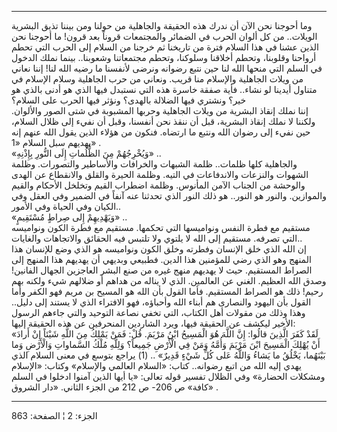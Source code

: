 ------------------------------------------------------------------------

وما أحوجنا نحن الآن أن ندرك هذه الحقيقة والجاهلية من حولنا ومن بيننا
تذيق البشرية الويلات.. من كل ألوان الحرب في الضمائر والمجتمعات قروناً بعد
قرون! ما أحوجنا نحن الذين عشنا في هذا السلام فترة من تاريخنا ثم خرجنا من
السلام إلى الحرب التي تحطم أرواحنا وقلوبنا، وتحطم أخلاقنا وسلوكنا، وتحطم
مجتمعاتنا وشعوبنا.. بينما نملك الدخول في السلم التي منحها الله لنا حين
نتبع رضوانه ونرضى لأنفسنا ما رضيه الله لنا! إننا نعاني من ويلات الجاهلية
والإسلام منا قريب. ونعاني من حرب الجاهلية وسلام الإسلام في متناول أيدينا
لو نشاء.. فأية صفقة خاسرة هذه التي نستبدل فيها الذي هو أدنى بالذي هو
خير؟ ونشتري فيها الضلالة بالهدى؟ ونؤثر فيها الحرب على السلام؟  
إننا نملك إنقاذ البشرية من ويلات الجاهلية وحربها المشبوبة في شتى الصور
والألوان. ولكننا لا نملك إنقاذ البشرية، قبل أن ننقذ نحن أنفسنا، وقبل أن
نفيء إلى ظلال السلام، حين نفيء إلى رضوان الله ونتبع ما ارتضاه. فنكون من
هؤلاء الذين يقول الله عنهم إنه يهديهم سبل السلام «1» .  
«وَيُخْرِجُهُمْ مِنَ الظُّلُماتِ إِلَى النُّورِ بِإِذْنِهِ» ..  
والجاهلية كلها ظلمات.. ظلمة الشبهات والخرافات والأساطير والتصورات. وظلمة
الشهوات والنزعات والاندفاعات في التيه. وظلمة الحيرة والقلق والانقطاع عن
الهدى والوحشة من الجناب الآمن المأنوس. وظلمة اضطراب القيم وتخلخل الأحكام
والقيم والموازين. والنور هو النور.. هو ذلك النور الذي تحدثنا عنه آنفاً في
الضمير وفي العقل وفي الكيان وفي الحياة وفي الأمور..  
«وَيَهْدِيهِمْ إِلى صِراطٍ مُسْتَقِيمٍ» ..  
مستقيم مع فطرة النفس ونواميسها التي تحكمها. مستقيم مع فطرة الكون
ونواميسه التي تصرفه. مستقيم إلى الله لا يلتوي ولا تلتبس فيه الحقائق
والاتجاهات والغايات..  
إن الله الذي خلق الإنسان وفطرته وخلق الكون ونواميسه هو الذي وضع للإنسان
هذا المنهج وهو الذي رضي للمؤمنين هذا الدين. فطبيعي وبديهي أن يهديهم هذا
المنهج إلى الصراط المستقيم. حيث لا يهديهم منهج غيره من صنع البشر
العاجزين الجهال الفانين! وصدق الله العظيم. الغني عن العالمين. الذي لا
يناله من هداهم أو ضلالهم شيء ولكنه بهم رحيم! ذلك هو الصراط المستقيم.
فأما القول بأن الله هو المسيح بن مريم فهو الكفر وأما القول بأن اليهود
والنصارى هم أبناء الله وأحباؤه، فهو الافتراء الذي لا يستند إلى دليل..
وهذا وذلك من مقولات أهل الكتاب، التي تخفي نصاعة التوحيد والتي جاءهم
الرسول الأخير ليكشف عن الحقيقة فيها، ويرد الشاردين المنحرفين عن هذه
الحقيقة إليها:  
«لَقَدْ كَفَرَ الَّذِينَ قالُوا: إِنَّ اللَّهَ هُوَ الْمَسِيحُ ابْنُ مَرْيَمَ. قُلْ: فَمَنْ يَمْلِكُ مِنَ اللَّهِ
شَيْئاً إِنْ أَرادَ أَنْ يُهْلِكَ الْمَسِيحَ ابْنَ مَرْيَمَ وَأُمَّهُ وَمَنْ فِي الْأَرْضِ جَمِيعاً؟ وَلِلَّهِ مُلْكُ
السَّماواتِ وَالْأَرْضِ وَما بَيْنَهُما، يَخْلُقُ ما يَشاءُ وَاللَّهُ عَلى كُلِّ شَيْءٍ قَدِيرٌ» .. (1)
يراجع بتوسع في معنى السلام الذي يهدي إليه الله من اتبع رضوانه.. كتاب:
«السلام العالمي والإسلام» وكتاب: «الإسلام ومشكلات الحضارة» وفي الظلال
تفسير قوله تعالى: «يا أيها الذين آمنوا ادخلوا في السلم كافة» ص 206- ص
212 من الجزء الثاني. «دار الشروق» .

------------------------------------------------------------------------

الجزء: 2 ¦ الصفحة: 863
